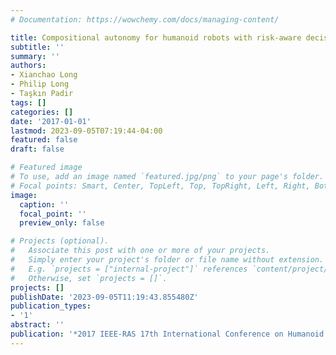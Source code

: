 ```yaml
---
# Documentation: https://wowchemy.com/docs/managing-content/

title: Compositional autonomy for humanoid robots with risk-aware decision-making
subtitle: ''
summary: ''
authors:
- Xianchao Long
- Philip Long
- Taşkın Padir
tags: []
categories: []
date: '2017-01-01'
lastmod: 2023-09-05T07:19:44-04:00
featured: false
draft: false

# Featured image
# To use, add an image named `featured.jpg/png` to your page's folder.
# Focal points: Smart, Center, TopLeft, Top, TopRight, Left, Right, BottomLeft, Bottom, BottomRight.
image:
  caption: ''
  focal_point: ''
  preview_only: false

# Projects (optional).
#   Associate this post with one or more of your projects.
#   Simply enter your project's folder or file name without extension.
#   E.g. `projects = ["internal-project"]` references `content/project/deep-learning/index.md`.
#   Otherwise, set `projects = []`.
projects: []
publishDate: '2023-09-05T11:19:43.855480Z'
publication_types:
- '1'
abstract: ''
publication: '*2017 IEEE-RAS 17th International Conference on Humanoid Robotics (Humanoids)*'
---
```

